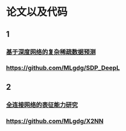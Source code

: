 # 论文以及代码  
## 1  
### [基于深度网络的复杂稀疏数据预测](https://github.com/MLgdg/SDP_DeepL)  
### https://github.com/MLgdg/SDP_DeepL

## 2   
### [全连接网络的表征能力研究](https://github.com/MLgdg/X2NN)  
### https://github.com/MLgdg/X2NN
